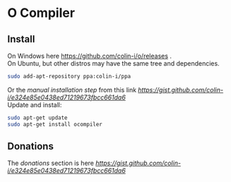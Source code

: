 # O Compiler

## Install
On Windows here https://github.com/colin-i/o/releases .\
On Ubuntu, but other distros may have the same tree and dependencies.
```sh
sudo add-apt-repository ppa:colin-i/ppa
```
Or the *manual installation step* from this link *https://gist.github.com/colin-i/e324e85e0438ed71219673fbcc661da6* \
Update and install:
```sh
sudo apt-get update
sudo apt-get install ocompiler
```

## Donations
The *donations* section is here
*https://gist.github.com/colin-i/e324e85e0438ed71219673fbcc661da6*
